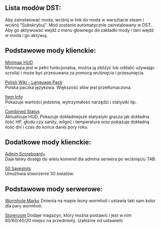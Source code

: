 ## Lista modów DST:

Aby zainstalować moda, wciśnij w link do moda w warsztacie steam i wciśnij "Subskrybuj". Mod zostanie automatycznie zainstalowany w DST. Aby go aktywować wejdź z menu głównego do zakładki mody i tam wejdź w moda i go aktywuj.

## Podstawowe mody klienckie:

[Minimap HUD](http://steamcommunity.com/sharedfiles/filedetails/?id=345692228)  
Minimapa jest w pełni funkcjonalna, można ją zbliżyć lub oddalić używając scrolla) i może być przesuwana za pomocą wciśnięcia i przesunięcia.

[Polish Wiki - Language Pack](https://steamcommunity.com/sharedfiles/filedetails/?id=763014862)  
Polska paczka językowa. Większość słów jest przetłumaczona.

[Item Info](https://steamcommunity.com/sharedfiles/filedetails/?id=1901927445&searchtext=item+info)  
Pokazuje wartości jedzenia, wytrzymałość narzędzi i statystki itp.

[Combined Status](https://steamcommunity.com/sharedfiles/filedetails/?id=376333686)  
Aktualizuje HUD, Pokazuje dokładniejsze statystyki gracza jak dokładna ilość HP, głodu czy sanity, wilgoć i temperatura oraz pokazuje dokładną ilość dni i czas do końca danej pory roku.

## Dodatkowe mody klienckie:

[Admin Scoreboard+](https://steamcommunity.com/sharedfiles/filedetails/?id=1290774114)  
Daje łatwy dostęp do wielu komend dla admina serwera po wciśnięciu TAB.

[50 Saveslots](https://steamcommunity.com/sharedfiles/filedetails/?id=369845558)  
Umożliwia stworzenie 50 światów.

## Podstawowe mody serwerowe:

[Wormhole Marks](https://steamcommunity.com/sharedfiles/filedetails/?id=362175979)
Zmienia na mapie ikony wormholi i ustawia taki sam kolor dla pary wormholi.

[Storeroom](https://steamcommunity.com/sharedfiles/filedetails/?id=623749604)
Dodaje magazyn, który można postawić i jest w nim 80/60/40/20 miejsc na przedmioty. (zależnie od ustawień)